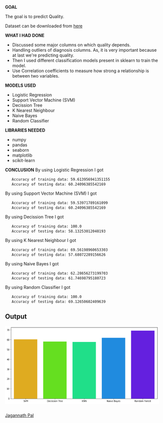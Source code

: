 **GOAL**

The goal is to predict  Quality.

Dataset can be downloaded from [here]( https://www.kaggle.com/adityakadiwal/-potability)

**WHAT I HAD DONE**
- Discussed some major columns on which  quality depends.
- Handling outliers of diagnosis columns. As, it is very important because at last we're predicting  quality.
- Then I used different classification models present in sklearn to train the model.
- Use Correlation coefficients to measure how strong a relationship is between two variables.

**MODELS USED**
-  Logistic Regression
-  Support Vector Machine (SVM)
-  Decission Tree
-  K Nearest Neighbour
-  Naive Bayes
-  Random  Classifier

**LIBRARIES NEEDED**
- numpy
- pandas
- seaborn
- matplotlib
- scikit-learn

**CONCLUSION**
By using Logistic Regression I got 
 ```
    Accuracy of training data: 59.613956941351155
    Accuracy of testing data: 60.24096385542169
 ``` 
 
 By using Support Vector Machine (SVM) I got 
 ```
    Accuracy of training data: 59.53971789161099
    Accuracy of testing data: 60.24096385542169
 ``` 
 
 By using Decission Tree I got 
 ```
    Accuracy of training data: 100.0
    Accuracy of testing data: 58.13253012048193
 ``` 
 
 By using K Nearest Neighbour I got 
 ```
    Accuracy of training data: 69.56198960653303
    Accuracy of testing data: 57.68072289156626
 ``` 
 
 By using Naive Bayes I got 
 ```
    Accuracy of training data: 62.28656273199703
    Accuracy of testing data: 61.74698795180723
 ``` 
 
 By using Random  Classifier I got 
 ```
    Accuracy of training data: 100.0
    Accuracy of testing data: 69.12650602409639
 ``` 

## Output
<img align="center" alt="output"  src="Water Quality Prediction/Images/download.png" />

##
<a href="https://github.com/Jagannath8">Jagannath Pal</a>
